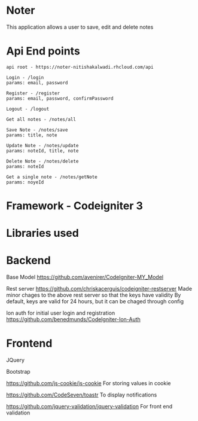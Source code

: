 # Noter
This application allows a user to save, edit and delete notes

# Api End points

    api root - https://noter-nitishakalwadi.rhcloud.com/api

    Login - /login
    params: email, password

    Register - /register
    params: email, password, confirmPassword

    Logout - /logout

    Get all notes - /notes/all

    Save Note - /notes/save
    params: title, note

    Update Note - /notes/update
    params: noteId, title, note

    Delete Note - /notes/delete
    params: noteId

    Get a single note - /notes/getNote
    params: noyeId

# Framework - Codeigniter 3

# Libraries used

# Backend

Base Model
https://github.com/avenirer/CodeIgniter-MY_Model

Rest server
https://github.com/chriskacerguis/codeigniter-restserver
Made minor chages to the above rest server so that the keys have validity
By default, keys are valid for 24 hours, but it can be chaged through config

Ion auth for initial user login and registration
https://github.com/benedmunds/CodeIgniter-Ion-Auth

# Frontend

JQuery

Bootstrap

https://github.com/js-cookie/js-cookie
For storing values in cookie

https://github.com/CodeSeven/toastr
To display notifications

https://github.com/jquery-validation/jquery-validation
For front end validation
